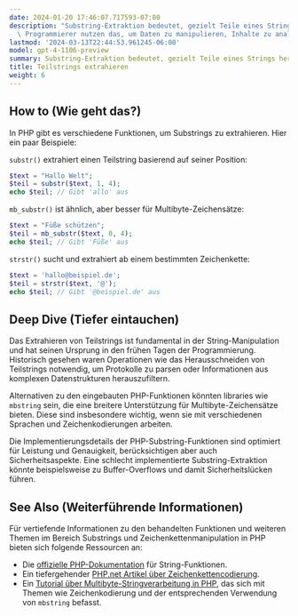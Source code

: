 ```yaml
---
date: 2024-01-20 17:46:07.717593-07:00
description: "Substring-Extraktion bedeutet, gezielt Teile eines Strings herauszuschneiden.\
  \ Programmierer nutzen das, um Daten zu manipulieren, Inhalte zu analysieren\u2026"
lastmod: '2024-03-13T22:44:53.961245-06:00'
model: gpt-4-1106-preview
summary: Substring-Extraktion bedeutet, gezielt Teile eines Strings herauszuschneiden.
title: Teilstrings extrahieren
weight: 6
---
```


## How to (Wie geht das?)
In PHP gibt es verschiedene Funktionen, um Substrings zu extrahieren. Hier ein paar Beispiele:

`substr()` extrahiert einen Teilstring basierend auf seiner Position:
```PHP
$text = "Hallo Welt"; 
$teil = substr($text, 1, 4); 
echo $teil; // Gibt 'allo' aus
```

`mb_substr()` ist ähnlich, aber besser für Multibyte-Zeichensätze:
```PHP
$text = "Füße schützen"; 
$teil = mb_substr($text, 0, 4); 
echo $teil; // Gibt 'Füße' aus
```

`strstr()` sucht und extrahiert ab einem bestimmten Zeichenkette:
```PHP
$text = 'hallo@beispiel.de';
$teil = strstr($text, '@');
echo $teil; // Gibt '@beispiel.de' aus
```

## Deep Dive (Tiefer eintauchen)
Das Extrahieren von Teilstrings ist fundamental in der String-Manipulation und hat seinen Ursprung in den frühen Tagen der Programmierung. Historisch gesehen waren Operationen wie das Herausschneiden von Teilstrings notwendig, um Protokolle zu parsen oder Informationen aus komplexen Datenstrukturen herauszufiltern.

Alternativen zu den eingebauten PHP-Funktionen könnten libraries wie `mbstring` sein, die eine breitere Unterstützung für Multibyte-Zeichensätze bieten. Diese sind insbesondere wichtig, wenn sie mit verschiedenen Sprachen und Zeichenkodierungen arbeiten.

Die Implementierungsdetails der PHP-Substring-Funktionen sind optimiert für Leistung und Genauigkeit, berücksichtigen aber auch Sicherheitsaspekte. Eine schlecht implementierte Substring-Extraktion könnte beispielsweise zu Buffer-Overflows und damit Sicherheitslücken führen.

## See Also (Weiterführende Informationen)
Für vertiefende Informationen zu den behandelten Funktionen und weiteren Themen im Bereich Substrings und Zeichenkettenmanipulation in PHP bieten sich folgende Ressourcen an:

- Die [offizielle PHP-Dokumentation](https://www.php.net/manual/de/ref.strings.php) für String-Funktionen.
- Ein tiefergehender [PHP.net Artikel über Zeichenkettencodierung](https://www.php.net/manual/de/language.types.string.php#language.types.string.details).
- Ein [Tutorial über Multibyte-Stringverarbeitung in PHP](https://www.php.net/manual/de/book.mbstring.php), das sich mit Themen wie Zeichenkodierung und der entsprechenden Verwendung von `mbstring` befasst.
